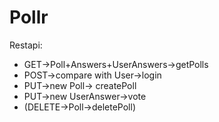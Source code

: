 # Pollr

Restapi:

- GET->Poll+Answers+UserAnswers->getPolls
- POST->compare with User->login
- PUT->new Poll-> createPoll
- PUT->new UserAnswer->vote
- (DELETE->Poll->deletePoll)